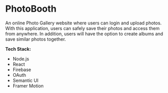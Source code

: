 # PhotoBooth

An online Photo Gallery website where users can login and upload photos. 
With this application, users can safely save their photos and access them from anywhere. 
In addition, users will have the option to create albums and save similar photos together.


**Tech Stack:**
- Node.js
- React
- Firebase
- OAuth
- Semantic UI
- Framer Motion
